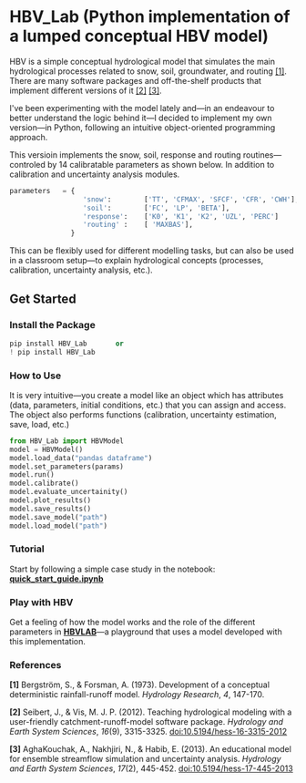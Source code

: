 # HBV_Lab (Python implementation of a lumped conceptual HBV model)

HBV is a simple conceptual hydrological model that simulates the main hydrological processes related to snow, soil, groundwater, and routing [[1]](https://iwaponline.com/hr/article/4/3/147/1357/DEVELOPMENT-OF-A-CONCEPTUAL-DETERMINISTIC-RAINFALL). There are many software packages and off-the-shelf products that implement different versions of it [[2]](https://www.geo.uzh.ch/en/units/h2k/Services/HBV-Model.html) [[3]](https://hess.copernicus.org/articles/17/445/2013/).

I've been experimenting with the model lately and—in an endeavour to better understand the logic behind it—I decided to implement my own version—in Python, following an intuitive object-oriented programming approach.

This versioin implements the snow, soil, response and routing routines—controled by 14 calibratable parameters as shown below. In addition to calibration and uncertainty analysis modules.
```python
parameters   = {
                  'snow':        ['TT', 'CFMAX', 'SFCF', 'CFR', 'CWH'],
                  'soil':        ['FC', 'LP', 'BETA'],
                  'response':    ['K0', 'K1', 'K2', 'UZL', 'PERC']
                  'routing' :    [ 'MAXBAS'],
               }
```


This can be flexibly used for different modelling tasks, but can also be used in a classroom setup—to explain hydrological concepts (processes, calibration, uncertainty analysis, etc.).

## Get Started

### Install the Package
```python 
pip install HBV_Lab       or
! pip install HBV_Lab
```
### How to Use
It is very intuitive—you create a model like an object which has attributes (data, parameters, initial conditions, etc.) that you can assign and access. The object also performs functions (calibration, uncertainty estimation, save, load, etc.)
```python
from HBV_Lab import HBVModel
model = HBVModel()
model.load_data("pandas dataframe")
model.set_parameters(params)
model.run()
model.calibrate()
model.evaluate_uncertainity()
model.plot_results()
model.save_results()
model.save_model("path")
model.load_model("path")
```
### Tutorial
Start by following a simple case study in the notebook:  [**quick_start_guide.ipynb**](https://github.com/abdallaox/HBV_python_implementation/blob/main/quick_start_guide.ipynb)
### Play with HBV 
Get a feeling of how the model works and the role of the different parameters in [**HBVLAB**](https://hbv-playground.onrender.com/HBV_playground)—a playground that uses a model developed with this implementation.
### References

**[1]** Bergström, S., & Forsman, A. (1973). Development of a conceptual deterministic rainfall-runoff model. *Hydrology Research*, *4*, 147-170.

**[2]** Seibert, J., & Vis, M. J. P. (2012). Teaching hydrological modeling with a user-friendly catchment-runoff-model software package. *Hydrology and Earth System Sciences*, *16*(9), 3315-3325. [doi:10.5194/hess-16-3315-2012](https://doi.org/10.5194/hess-16-3315-2012)

**[3]** AghaKouchak, A., Nakhjiri, N., & Habib, E. (2013). An educational model for ensemble streamflow simulation and uncertainty analysis. *Hydrology and Earth System Sciences*, *17*(2), 445-452. [doi:10.5194/hess-17-445-2013](https://doi.org/10.5194/hess-17-445-2013)

